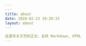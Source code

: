 ```yaml
---
​---
title: about
date: 2020-02-23 19:20:33
layout: about
​---

这里写关于页的正文，支持 Markdown, HTML
---
```

